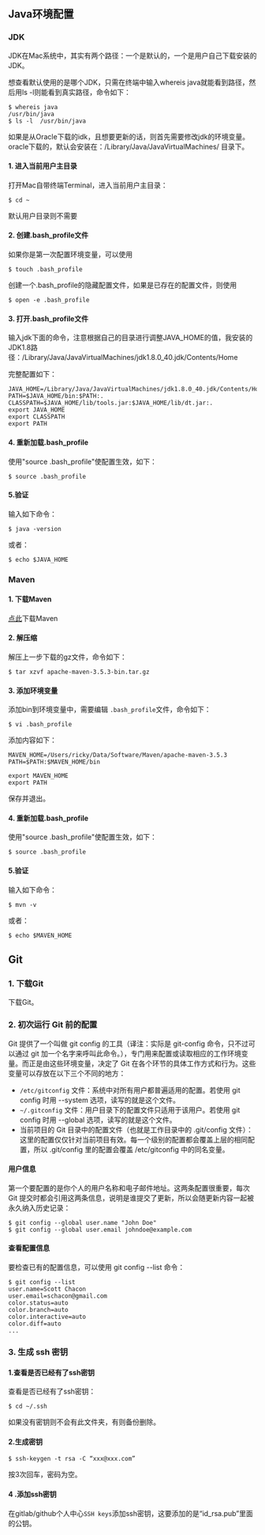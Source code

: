 
## Java环境配置
### JDK
JDK在Mac系统中，其实有两个路径：一个是默认的，一个是用户自己下载安装的JDK。

想查看默认使用的是哪个JDK，只需在终端中输入whereis java就能看到路径，然后用ls -l则能看到真实路径，命令如下：
```
$ whereis java
/usr/bin/java
$ ls -l  /usr/bin/java

```
如果是从Oracle下载的idk，且想要更新的话，则首先需要修改jdk的环境变量。oracle下载的，默认会安装在：/Library/Java/JavaVirtualMachines/ 目录下。

#### 1. 进入当前用户主目录
打开Mac自带终端Terminal，进入当前用户主目录：
```
$ cd ~
```
默认用户目录则不需要

#### 2. 创建.bash_profile文件
如果你是第一次配置环境变量，可以使用
```
$ touch .bash_profile
```
创建一个.bash_profile的隐藏配置文件，如果是已存在的配置文件，则使用
```
$ open -e .bash_profile
```

#### 3. 打开.bash_profile文件
输入jdk下面的命令，注意根据自己的目录进行调整JAVA_HOME的值，我安装的JDK1.8路径：/Library/Java/JavaVirtualMachines/jdk1.8.0_40.jdk/Contents/Home

完整配置如下：
```
JAVA_HOME=/Library/Java/JavaVirtualMachines/jdk1.8.0_40.jdk/Contents/Home
PATH=$JAVA_HOME/bin:$PATH:.
CLASSPATH=$JAVA_HOME/lib/tools.jar:$JAVA_HOME/lib/dt.jar:.
export JAVA_HOME
export CLASSPATH
export PATH
```
#### 4. 重新加载.bash_profile
使用"source .bash_profile"使配置生效，如下：
```
$ source .bash_profile
```

#### 5.验证
输入如下命令：
```
$ java -version
```
或者：
```
$ echo $JAVA_HOME
```

### Maven
#### 1. 下载Maven
[点此](http://maven.apache.org/download.cgi)下载Maven

#### 2. 解压缩
解压上一步下载的gz文件，命令如下：
```
$ tar xzvf apache-maven-3.5.3-bin.tar.gz
```

#### 3. 添加环境变量

添加bin到环境变量中，需要编辑 ```.bash_profile```文件，命令如下：
```
$ vi .bash_profile
```

添加内容如下：
```
MAVEN_HOME=/Users/ricky/Data/Software/Maven/apache-maven-3.5.3  
PATH=$PATH:$MAVEN_HOME/bin  
  
export MAVEN_HOME  
export PATH
```
保存并退出。

#### 4. 重新加载.bash_profile
使用"source .bash_profile"使配置生效，如下：
```
$ source .bash_profile
```

#### 5.验证
输入如下命令：
```
$ mvn -v
```
或者：
```
$ echo $MAVEN_HOME
```

## Git
### 1. 下载Git
[]()下载Git。

### 2. 初次运行 Git 前的配置
Git 提供了一个叫做 git config 的工具（译注：实际是 git-config 命令，只不过可以通过 git 加一个名字来呼叫此命令。），专门用来配置或读取相应的工作环境变量。而正是由这些环境变量，决定了 Git 在各个环节的具体工作方式和行为。这些变量可以存放在以下三个不同的地方：

* ```/etc/gitconfig``` 文件：系统中对所有用户都普遍适用的配置。若使用 git config 时用 --system 选项，读写的就是这个文件。
* ```~/.gitconfig``` 文件：用户目录下的配置文件只适用于该用户。若使用 git config 时用 --global 选项，读写的就是这个文件。
* 当前项目的 Git 目录中的配置文件（也就是工作目录中的 .git/config 文件）：这里的配置仅仅针对当前项目有效。每一个级别的配置都会覆盖上层的相同配置，所以 .git/config 里的配置会覆盖 /etc/gitconfig 中的同名变量。

#### 用户信息
第一个要配置的是你个人的用户名称和电子邮件地址。这两条配置很重要，每次 Git 提交时都会引用这两条信息，说明是谁提交了更新，所以会随更新内容一起被永久纳入历史记录：
```
$ git config --global user.name "John Doe"
$ git config --global user.email johndoe@example.com
```

#### 查看配置信息
要检查已有的配置信息，可以使用 git config --list 命令：
```
$ git config --list
user.name=Scott Chacon
user.email=schacon@gmail.com
color.status=auto
color.branch=auto
color.interactive=auto
color.diff=auto
...
```

### 3. 生成 ssh 密钥
#### 1.查看是否已经有了ssh密钥
查看是否已经有了ssh密钥：
```
$ cd ~/.ssh
```
如果没有密钥则不会有此文件夹，有则备份删除。

#### 2.生成密钥
```
$ ssh-keygen -t rsa -C “xxx@xxx.com”
```
按3次回车，密码为空。

#### 4 .添加ssh密钥
在gitlab/github个人中心```SSH keys```添加ssh密钥，这要添加的是“id_rsa.pub”里面的公钥。

